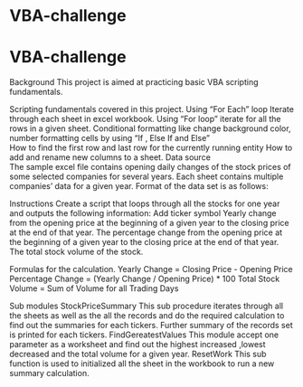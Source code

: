 # VBA-challenge
# VBA-challenge


Background
This project is aimed at practicing basic VBA scripting fundamentals.

Scripting fundamentals covered in this project.
	Using “For Each” loop Iterate through each sheet in excel workbook.
	Using “For loop” iterate for all the rows in a given sheet.
	Conditional formatting like change background color, number formatting cells by using “If , Else If and Else”  
	How to find the first row and last row for the currently running entity 
	How to add and rename new columns to a sheet.
Data source  
	The sample excel file contains opening daily changes of the stock prices of some selected companies for several years. Each sheet contains multiple companies’ data for a given year. Format of the data set is  as follows:
<ticker>	<date>	<open>	<high>	<low>	<close>	<vol>

Instructions
	Create a script that loops through all the stocks for one year and outputs the following information:
	Add ticker symbol
	Yearly change from the opening price at the beginning of a given year to the closing price at the end of that year.
	The percentage change from the opening price at the beginning of a given year to the closing price at the end of that year.
	The total stock volume of the stock. 

Formulas for the calculation.
	Yearly Change = Closing Price - Opening Price
	Percentage Change = (Yearly Change / Opening Price) * 100
	Total Stock Volume = Sum of Volume for all Trading Days

Sub modules 
	StockPriceSummary
		This sub procedure iterates through all the sheets as well as the all the records and do the required calculation to find out the summaries for each tickers.
		Further summary of the records set is printed for each tickers.
	FindGereatestValues
		This module accept one parameter as a worksheet and find out the highest increased ,lowest decreased and the total volume for a given year.
	ResetWork
		This sub function is used to initialized all the sheet in the workbook to run a new summary calculation. 
